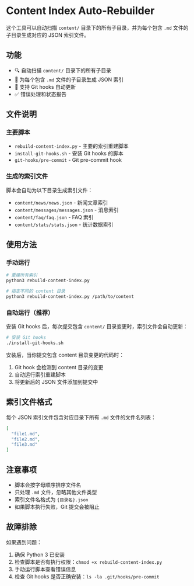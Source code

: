 # Content Index Auto-Rebuilder

这个工具可以自动扫描 `content/` 目录下的所有子目录，并为每个包含 `.md` 文件的子目录生成对应的 JSON 索引文件。

## 功能

- 🔍 自动扫描 `content/` 目录下的所有子目录
- 📝 为每个包含 `.md` 文件的子目录生成 JSON 索引
- 🔄 支持 Git hooks 自动更新
- ✅ 错误处理和状态报告

## 文件说明

### 主要脚本

- `rebuild-content-index.py` - 主要的索引重建脚本
- `install-git-hooks.sh` - 安装 Git hooks 的脚本
- `git-hooks/pre-commit` - Git pre-commit hook

### 生成的索引文件

脚本会自动为以下目录生成索引文件：

- `content/news/news.json` - 新闻文章索引
- `content/messages/messages.json` - 消息索引  
- `content/faq/faq.json` - FAQ 索引
- `content/stats/stats.json` - 统计数据索引

## 使用方法

### 手动运行

```bash
# 重建所有索引
python3 rebuild-content-index.py

# 指定不同的 content 目录
python3 rebuild-content-index.py /path/to/content
```

### 自动运行（推荐）

安装 Git hooks 后，每次提交包含 `content/` 目录变更时，索引文件会自动更新：

```bash
# 安装 Git hooks
./install-git-hooks.sh
```

安装后，当你提交包含 content 目录变更的代码时：

1. Git hook 会检测到 content 目录的变更
2. 自动运行索引重建脚本
3. 将更新后的 JSON 文件添加到提交中

## 索引文件格式

每个 JSON 索引文件包含对应目录下所有 `.md` 文件的文件名列表：

```json
[
  "file1.md",
  "file2.md",
  "file3.md"
]
```

## 注意事项

- 脚本会按字母顺序排序文件名
- 只处理 `.md` 文件，忽略其他文件类型
- 索引文件名格式为 `{目录名}.json`
- 如果脚本执行失败，Git 提交会被阻止

## 故障排除

如果遇到问题：

1. 确保 Python 3 已安装
2. 检查脚本是否有执行权限：`chmod +x rebuild-content-index.py`
3. 手动运行脚本查看错误信息
4. 检查 Git hooks 是否正确安装：`ls -la .git/hooks/pre-commit`
